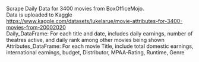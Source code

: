 Scrape Daily Data for 3400 movies from BoxOfficeMojo.<br>
Data is uploaded to Kaggle<br>
https://www.kaggle.com/datasets/lukelarue/movie-attributes-for-3400-movies-from-20002020 <br>
Daily_DataFrame: For each title and date, includes daily earnings, number of theatres active, and daily rank among other movies being shown<br>
Attributes_DataFrame: For each movie Title, include total domestic earnings, international earnings, budget, Distributor, MPAA-Rating, Runtime, Genre


